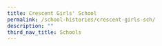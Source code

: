 ```yaml
---
title: Crescent Girls' School
permalink: /school-histories/crescent-girls-sch/
description: ""
third_nav_title: Schools
---
```


